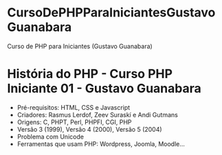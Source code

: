 # CursoDePHPParaIniciantesGustavoGuanabara
Curso de PHP para Iniciantes (Gustavo Guanabara)

# História do PHP - Curso PHP Iniciante 01 - Gustavo Guanabara

- Pré-requisitos: HTML, CSS e Javascript
- Criadores: Rasmus Lerdof, Zeev Suraskí e Andi Gutmans
- Origens: C, PHPT, Perl, PHPFI, CGI, PHP
- Versão 3 (1999), Versão 4 (2000), Versão 5 (2004)
- Problema com Unicode
- Ferramentas que usam PHP: Wordpress, Joomla, Moodle... 